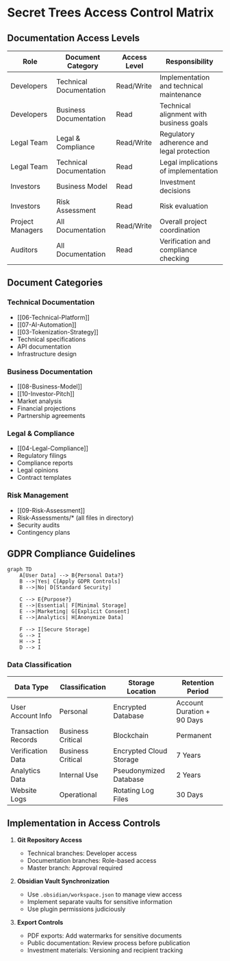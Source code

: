 # Secret Trees Access Control Matrix

## Documentation Access Levels

| Role | Document Category | Access Level | Responsibility |
|------|------------------|--------------|----------------|
| Developers | Technical Documentation | Read/Write | Implementation and technical maintenance |
| Developers | Business Documentation | Read | Technical alignment with business goals |
| Legal Team | Legal & Compliance | Read/Write | Regulatory adherence and legal protection |
| Legal Team | Technical Documentation | Read | Legal implications of implementation |
| Investors | Business Model | Read | Investment decisions |
| Investors | Risk Assessment | Read | Risk evaluation |
| Project Managers | All Documentation | Read/Write | Overall project coordination |
| Auditors | All Documentation | Read | Verification and compliance checking |

## Document Categories

### Technical Documentation
- [[06-Technical-Platform]]
- [[07-AI-Automation]]
- [[03-Tokenization-Strategy]]
- Technical specifications
- API documentation
- Infrastructure design

### Business Documentation
- [[08-Business-Model]]
- [[10-Investor-Pitch]]
- Market analysis
- Financial projections
- Partnership agreements

### Legal & Compliance
- [[04-Legal-Compliance]]
- Regulatory filings
- Compliance reports
- Legal opinions
- Contract templates

### Risk Management
- [[09-Risk-Assessment]]
- Risk-Assessments/* (all files in directory)
- Security audits
- Contingency plans

## GDPR Compliance Guidelines

```mermaid
graph TD
    A[User Data] --> B{Personal Data?}
    B -->|Yes| C[Apply GDPR Controls]
    B -->|No| D[Standard Security]
    
    C --> E{Purpose?}
    E -->|Essential| F[Minimal Storage]
    E -->|Marketing| G[Explicit Consent]
    E -->|Analytics| H[Anonymize Data]
    
    F --> I[Secure Storage]
    G --> I
    H --> I
    D --> I
```

### Data Classification

| Data Type | Classification | Storage Location | Retention Period |
|-----------|---------------|------------------|------------------|
| User Account Info | Personal | Encrypted Database | Account Duration + 90 Days |
| Transaction Records | Business Critical | Blockchain | Permanent |
| Verification Data | Business Critical | Encrypted Cloud Storage | 7 Years |
| Analytics Data | Internal Use | Pseudonymized Database | 2 Years |
| Website Logs | Operational | Rotating Log Files | 30 Days |

## Implementation in Access Controls

1. **Git Repository Access**
   - Technical branches: Developer access
   - Documentation branches: Role-based access
   - Master branch: Approval required

2. **Obsidian Vault Synchronization**
   - Use `.obsidian/workspace.json` to manage view access
   - Implement separate vaults for sensitive information
   - Use plugin permissions judiciously

3. **Export Controls**
   - PDF exports: Add watermarks for sensitive documents
   - Public documentation: Review process before publication
   - Investment materials: Versioning and recipient tracking 